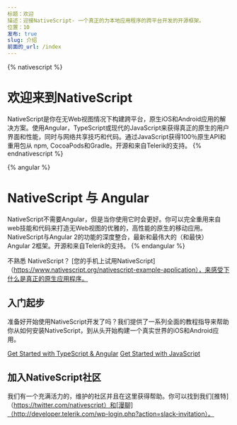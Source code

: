 ```yaml
---
标题：欢迎
描述：迎接NativeScript- 一个真正的为本地应用程序的跨平台开发的开源框架。
位置：10
发布: true
slug: 介绍
前面的_url: /index
---
```


{% nativescript %}
# 欢迎来到NativeScript

NativeScript是你在无Web视图情况下构建跨平台，原生iOS和Android应用的解决方案。使用Angular，TypeScript或现代的JavaScript来获得真正的原生的用户界面和性能，同时与网络共享技巧和代码。通过JavaScript获得100％原生API和重用包从 npm, CocoaPods和Gradle。开源和来自Telerik的支持。
{% endnativescript %}

{% angular %}
# NativeScript 与 Angular

NativeScript不需要Angular，但是当你使用它时会更好。你可以完全重用来自web技能和代码来打造无Web视图的优雅的，高性能的原生的移动应用。 NativeScript与Angular 2的功能的深度整合，最新和最伟大的（和最快）Angular 2框架。开源和来自Telerik的支持。
{% endangular %}

不熟悉 NativeScript？ [您的手机上试用NativeScript]（https://www.nativescript.org/nativescript-example-application），来感受下什么是真正的原生应用程序。

## 入门起步

准备好开始使用NativeScript开发了吗？我们提供了一系列全面的教程指导来帮助你从如何安装NativeScript，到从头开始构建一个真实世界的iOS和Android应用。

<div id="start-button-container">
  <a href="http://docs.nativescript.org/angular/tutorial/ng-chapter-0" class="Btn" id="ng-start-button">Get Started with TypeScript & Angular</a>
  <a href="http://docs.nativescript.org/tutorial/chapter-0" class="Btn" id="js-start-button">Get Started with JavaScript</a>
</div>

<script>
  //快速脚本，随机排布教程按钮的顺序
  var container = document.getElementById("start-button-container");
  var ngButton = document.getElementById("ng-start-button");
  var jsButton = document.getElementById("js-start-button");

  if (Math.floor(Math.random() * 2) == 0) {
    container.insertBefore(jsButton, ngButton);
    ngButton.style.marginTop = "1em";
    ngButton.style.marginBottom = "1em";
  } else {
    jsButton.style.marginTop = "1em";
    jsButton.style.marginBottom = "1em";
  }
</script>

## 加入NativeScript社区

我们有一个充满活力的，维护的社区并且在这里获得帮助。你可以找到我们[推特]（https://twitter.com/nativescript）和[漫聊]（http://developer.telerik.com/wp-login.php?action=slack-invitation）。
